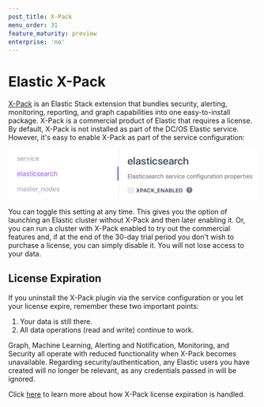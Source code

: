 ```yaml
---
post_title: X-Pack
menu_order: 31
feature_maturity: preview
enterprise: 'no'
---
```


# Elastic X-Pack

[X-Pack](https://www.elastic.co/guide/en/x-pack/current/xpack-introduction.html) is an Elastic Stack extension that bundles security, alerting, monitoring, reporting, and graph capabilities into one easy-to-install package. X-Pack is a commercial product of Elastic that requires a license. By default, X-Pack is not installed as part of the DC/OS Elastic service. However, it's easy to enable X-Pack as part of the service configuration:

![x-pack](img/x-pack.png)

You can toggle this setting at any time. This gives you the option of launching an Elastic cluster without X-Pack and then later enabling it. Or, you can run a cluster with X-Pack enabled to try out the commercial features and, if at the end of the 30-day trial period you don't wish to purchase a license, you can simply disable it. You will not lose access to your data.
  
## License Expiration

If you uninstall the X-Pack plugin via the service configuration or you let your license expire, remember these two important points:
 
1. Your data is still there.
2. All data operations (read and write) continue to work.

Graph, Machine Learning, Alerting and Notification, Monitoring, and Security all operate with reduced functionality when X-Pack becomes unavailable. Regarding security/authentication, any Elastic users you have created will no longer be relevant, as any credentials passed in will be ignored.

Click [here](https://www.elastic.co/guide/en/x-pack/current/license-expiration.html) to learn more about how X-Pack license expiration is handled.